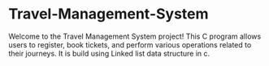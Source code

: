 # Travel-Management-System
Welcome to the Travel Management System project! This C program allows users to register, book tickets, and perform various operations related to their journeys. It is build using Linked list data structure in c.
